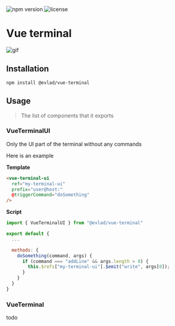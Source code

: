 ![npm version](https://img.shields.io/npm/v/@evlad/vue-terminal.svg)
![license](https://img.shields.io/npm/l/@evlad/vue-terminal.svg)
# Vue terminal

![gif](https://i.imgur.com/XV9pGib.gif)

## Installation

```
npm install @evlad/vue-terminal
```

## Usage

> The list of components that it exports

### VueTerminalUI

Only the UI part of the terminal without any commands

Here is an example

**Template**
```html
<vue-terminal-ui
  ref="my-terminal-ui"
  prefix="user@host:"
  @triggerCommand="doSomething"
/>
```

**Script**
```js
import { VueTerminalUI } from "@evlad/vue-terminal"

export default {
  ...

  methods: {
    doSomething(command, args) {
      if (command === "addLine" && args.length > 0) {
        this.$refs["my-terminal-ui"].$emit("write", args[0]);
      }
    }
  }
}
```


### VueTerminal

todo
